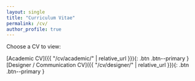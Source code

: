 ```yaml
---
layout: single
title: "Curriculum Vitae"
permalink: /cv/
author_profile: true
---
```


Choose a CV to view:

[Academic CV]({{ "/cv/academic/" | relative_url }}){: .btn .btn--primary }
[Designer / Communication CV]({{ "/cv/designer/" | relative_url }}){: .btn .btn--primary }
